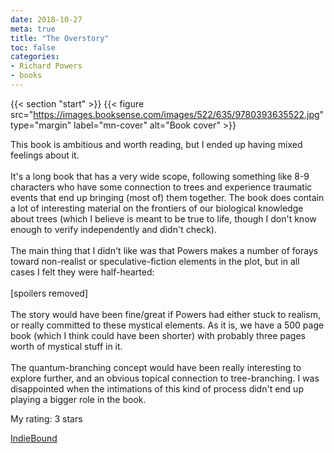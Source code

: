 ```yaml
---
date: 2018-10-27
meta: true
title: "The Overstory"
toc: false
categories:
- Richard Powers
- books
---
```


{{< section "start" >}}
{{< figure src="https://images.booksense.com/images/522/635/9780393635522.jpg" type="margin" label="mn-cover" alt="Book cover" >}}

This book is ambitious and worth reading, but I ended up having mixed feelings about it. <br /><br />It's a long book that has a very wide scope, following something like 8-9 characters who have some connection to trees and experience traumatic events that end up bringing (most of) them together. The book does contain a lot of interesting material on the frontiers of our biological knowledge about trees (which I believe is meant to be true to life, though I don't know enough to verify independently and didn't check). <br /><br />The main thing that I didn't like was that Powers makes a number of forays toward non-realist or speculative-fiction elements in the plot, but in all cases I felt they were half-hearted:<br /><br />[spoilers removed]<br /><br />The story would have been fine/great if Powers had either stuck to realism, or really committed to these mystical elements. As it is, we have a 500 page book (which I think could have been shorter) with probably three pages worth of mystical stuff in it. <br /><br />The quantum-branching concept would have been really interesting to explore further, and an obvious topical connection to tree-branching. I was disappointed when the intimations of this kind of process didn't end up playing a bigger role in the book.

My rating: 3 stars  

[IndieBound](https://www.indiebound.org/book/9780393635522)
